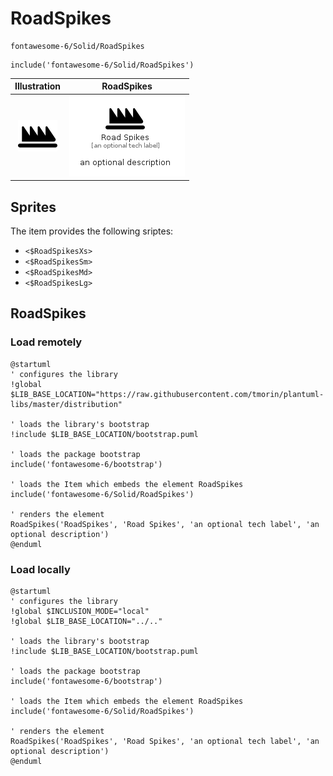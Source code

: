 # RoadSpikes


```text
fontawesome-6/Solid/RoadSpikes
```

```text
include('fontawesome-6/Solid/RoadSpikes')
```



| Illustration | RoadSpikes |
| :---: | :---: |
| ![illustration for Illustration](../../fontawesome-6/Solid/RoadSpikes.png) | ![illustration for RoadSpikes](../../fontawesome-6/Solid/RoadSpikes.Local.png) |



## Sprites
The item provides the following sriptes:

- `<$RoadSpikesXs>`
- `<$RoadSpikesSm>`
- `<$RoadSpikesMd>`
- `<$RoadSpikesLg>`





## RoadSpikes

### Load remotely
```plantuml
@startuml
' configures the library
!global $LIB_BASE_LOCATION="https://raw.githubusercontent.com/tmorin/plantuml-libs/master/distribution"

' loads the library's bootstrap
!include $LIB_BASE_LOCATION/bootstrap.puml

' loads the package bootstrap
include('fontawesome-6/bootstrap')

' loads the Item which embeds the element RoadSpikes
include('fontawesome-6/Solid/RoadSpikes')

' renders the element
RoadSpikes('RoadSpikes', 'Road Spikes', 'an optional tech label', 'an optional description')
@enduml
```

### Load locally
```plantuml
@startuml
' configures the library
!global $INCLUSION_MODE="local"
!global $LIB_BASE_LOCATION="../.."

' loads the library's bootstrap
!include $LIB_BASE_LOCATION/bootstrap.puml

' loads the package bootstrap
include('fontawesome-6/bootstrap')

' loads the Item which embeds the element RoadSpikes
include('fontawesome-6/Solid/RoadSpikes')

' renders the element
RoadSpikes('RoadSpikes', 'Road Spikes', 'an optional tech label', 'an optional description')
@enduml
```

